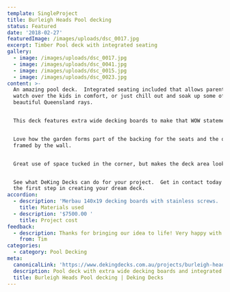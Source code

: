 ```yaml
---
template: SingleProject
title: Burleigh Heads Pool decking
status: Featured
date: '2018-02-27'
featuredImage: /images/uploads/dsc_0017.jpg
excerpt: Timber Pool deck with integrated seating
gallery:
  - image: /images/uploads/dsc_0017.jpg
  - image: /images/uploads/dsc_0041.jpg
  - image: /images/uploads/dsc_0015.jpg
  - image: /images/uploads/dsc_0023.jpg
content: >-
  An amazing pool deck.  Integrated seating included that allows parents to
  watch over the kids in comfort, or just chill out and soak up some of our
  beautiful Queensland rays.


  This deck features extra wide decking boards to make that WOW statement.


  Love how the garden forms part of the backing for the seats and the other is
  framed by the wall.


  Great use of space tucked in the corner, but makes the deck area look huge.


  See what DeKing Decks can do for your project.  Get in contact today and take
  the first step in creating your dream deck.
accordion:
  - description: 'Merbau 140x19 decking boards with stainless screws. '
    title: Materials used
  - description: '$7500.00 '
    title: Project cost
feedback:
  - description: Thanks for bringing our idea to life! Very happy with the finish.
    from: Tim
categories:
  - category: Pool Decking
meta:
  canonicalLink: 'https://www.dekingdecks.com.au/projects/burleigh-heads-pool-decking/'
  description: Pool deck with extra wide decking boards and integrated seating
  title: Burleigh Heads Pool decking | Deking Decks
---
```


